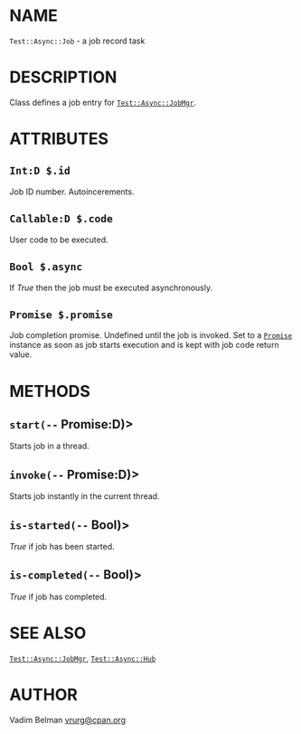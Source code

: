 NAME
====



`Test::Async::Job` - a job record task

DESCRIPTION
===========



Class defines a job entry for [`Test::Async::JobMgr`](https://github.com/vrurg/raku-Test-Async/blob/v0.0.14/docs/md/Test/Async/JobMgr.md).

ATTRIBUTES
==========



`Int:D $.id`
------------

Job ID number. Autoincerements.

`Callable:D $.code`
-------------------

User code to be executed.

`Bool $.async`
--------------

If *True* then the job must be executed asynchronously.

`Promise $.promise`
-------------------

Job completion promise. Undefined until the job is invoked. Set to a [`Promise`](https://docs.raku.org/type/Promise) instance as soon as job starts execution and is kept with job code return value.

METHODS
=======



`start(--` Promise:D)>
----------------------

Starts job in a thread.

`invoke(--` Promise:D)>
-----------------------

Starts job instantly in the current thread.

`is-started(--` Bool)>
----------------------

*True* if job has been started.

`is-completed(--` Bool)>
------------------------

*True* if job has completed.

SEE ALSO
========

[`Test::Async::JobMgr`](https://github.com/vrurg/raku-Test-Async/blob/v0.0.14/docs/md/Test/Async/JobMgr.md), [`Test::Async::Hub`](https://github.com/vrurg/raku-Test-Async/blob/v0.0.14/docs/md/Test/Async/Hub.md)

AUTHOR
======

Vadim Belman <vrurg@cpan.org>

